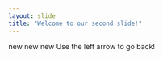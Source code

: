 ```yaml
---
layout: slide
title: "Welcome to our second slide!"
---
```

new new new 
Use the left arrow to go back!